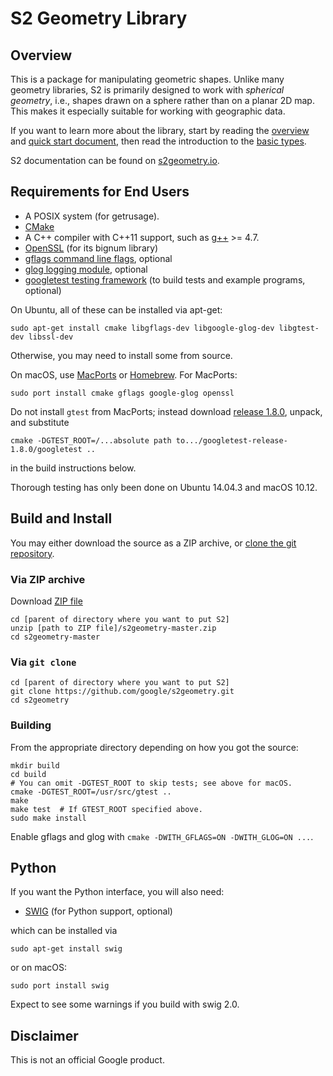 # S2 Geometry Library

## Overview

This is a package for manipulating geometric shapes. Unlike many geometry
libraries, S2 is primarily designed to work with _spherical geometry_, i.e.,
shapes drawn on a sphere rather than on a planar 2D map. This makes it
especially suitable for working with geographic data.

If you want to learn more about the library, start by reading the
[overview](http://s2geometry.io/about/overview) and [quick start
document](http://s2geometry.io/devguide/cpp/quickstart), then read the
introduction to the [basic types](http://s2geometry.io/devguide/basic_types).

S2 documentation can be found on [s2geometry.io](http://s2geometry.io).

## Requirements for End Users

* A POSIX system (for getrusage).
* [CMake](http://www.cmake.org/)
* A C++ compiler with C++11 support, such as [g++](https://gcc.gnu.org/)
  \>= 4.7.
* [OpenSSL](https://github.com/openssl/openssl) (for its bignum library)
* [gflags command line flags](https://github.com/gflags/gflags), optional
* [glog logging module](https://github.com/google/glog), optional
* [googletest testing framework](https://github.com/google/googletest)
  (to build tests and example programs, optional)

On Ubuntu, all of these can be installed via apt-get:

```
sudo apt-get install cmake libgflags-dev libgoogle-glog-dev libgtest-dev libssl-dev
```

Otherwise, you may need to install some from source.

On macOS, use [MacPorts](http://www.macports.org/) or
[Homebrew](http://brew.sh/).  For MacPorts:

```
sudo port install cmake gflags google-glog openssl
```

Do not install `gtest` from MacPorts; instead download [release
1.8.0](https://github.com/google/googletest/releases/tag/release-1.8.0), unpack,
and substitute

```
cmake -DGTEST_ROOT=/...absolute path to.../googletest-release-1.8.0/googletest ..
```

in the build instructions below.

Thorough testing has only been done on Ubuntu 14.04.3 and macOS 10.12.

## Build and Install

You may either download the source as a ZIP archive, or [clone the git
repository](https://help.github.com/articles/cloning-a-repository/).

### Via ZIP archive

Download [ZIP file](https://github.com/google/s2geometry/archive/master.zip)

```
cd [parent of directory where you want to put S2]
unzip [path to ZIP file]/s2geometry-master.zip
cd s2geometry-master
```

### Via `git clone`

```
cd [parent of directory where you want to put S2]
git clone https://github.com/google/s2geometry.git
cd s2geometry
```

### Building

From the appropriate directory depending on how you got the source:

```
mkdir build
cd build
# You can omit -DGTEST_ROOT to skip tests; see above for macOS.
cmake -DGTEST_ROOT=/usr/src/gtest ..
make
make test  # If GTEST_ROOT specified above.
sudo make install
```

Enable gflags and glog with `cmake -DWITH_GFLAGS=ON -DWITH_GLOG=ON ...`.

## Python

If you want the Python interface, you will also need:

* [SWIG](https://github.com/swig/swig) (for Python support, optional)

which can be installed via

```
sudo apt-get install swig
```

or on macOS:

```
sudo port install swig
```
Expect to see some warnings if you build with swig 2.0.

## Disclaimer

This is not an official Google product.
